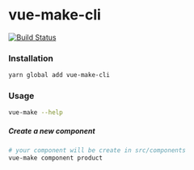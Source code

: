 # vue-make-cli

[![Build Status](https://travis-ci.org/Hema-FE/vue-make-cli.svg?branch=master)](https://travis-ci.org/Hema-FE/vue-make-cli)

### Installation

``` sh
yarn global add vue-make-cli
```

### Usage

``` sh
vue-make --help
```

##### Create a new component

``` sh
# your component will be create in src/components
vue-make component product
```
